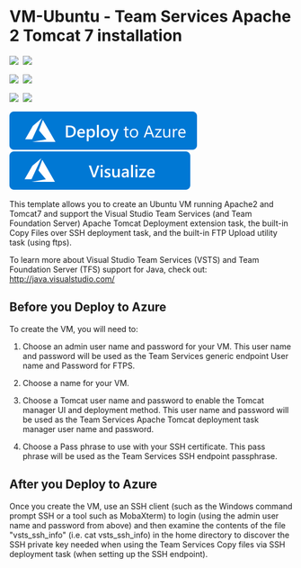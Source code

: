 # VM-Ubuntu - Team Services Apache 2 Tomcat 7 installation

<IMG SRC="https://azurequickstartsservice.blob.core.windows.net/badges/vsts-tomcat-ubuntu-vm/PublicLastTestDate.svg" />&nbsp;
<IMG SRC="https://azurequickstartsservice.blob.core.windows.net/badges/vsts-tomcat-ubuntu-vm/PublicDeployment.svg" />&nbsp;

<IMG SRC="https://azurequickstartsservice.blob.core.windows.net/badges/vsts-tomcat-ubuntu-vm/FairfaxLastTestDate.svg" />&nbsp;
<IMG SRC="https://azurequickstartsservice.blob.core.windows.net/badges/vsts-tomcat-ubuntu-vm/FairfaxDeployment.svg" />&nbsp;

<IMG SRC="https://azurequickstartsservice.blob.core.windows.net/badges/vsts-tomcat-ubuntu-vm/BestPracticeResult.svg" />&nbsp;
<IMG SRC="https://azurequickstartsservice.blob.core.windows.net/badges/vsts-tomcat-ubuntu-vm/CredScanResult.svg" />&nbsp;

<a href="https://portal.azure.com/#create/Microsoft.Template/uri/https%3A%2F%2Fraw.githubusercontent.com%2Fazure%2Fazure-quickstart-templates%2Fmaster%2Fvsts-tomcat-ubuntu-vm%2Fazuredeploy.json" target="_blank">
    <img src="https://raw.githubusercontent.com/Azure/azure-quickstart-templates/master/1-CONTRIBUTION-GUIDE/images/deploytoazure.svg?sanitize=true"/>
</a>
<a href="http://armviz.io/#/?load=https%3A%2F%2Fraw.githubusercontent.com%2Fazure%2Fazure-quickstart-templates%2Fmaster%2Fvsts-tomcat-ubuntu-vm%2Fazuredeploy.json" target="_blank">
    <img src="https://raw.githubusercontent.com/Azure/azure-quickstart-templates/master/1-CONTRIBUTION-GUIDE/images/visualizebutton.svg?sanitize=true"/>
</a>

This template allows you to create an Ubuntu VM running Apache2 and Tomcat7 and support the Visual Studio Team Services (and Team Foundation Server)
Apache Tomcat Deployment extension task, the built-in Copy Files over SSH deployment task, and the built-in FTP Upload utility task (using ftps).

To learn more about Visual Studio Team Services (VSTS) and Team Foundation Server (TFS) support for Java, check out:
http://java.visualstudio.com/


## Before you Deploy to Azure

To create the VM, you will need to:

1. Choose an admin user name and password for your VM.  This user name and password will be used as the Team Services generic endpoint User name and Password for FTPS.

2. Choose a name for your VM. 

3. Choose a Tomcat user name and password to enable the Tomcat manager UI and deployment method.  This user name and password will be used as the Team Services Apache Tomcat deployment task manager user name and password.

4. Choose a Pass phrase to use with your SSH certificate.  This pass phrase will be used as the Team Services SSH endpoint passphrase.

## After you Deploy to Azure

Once you create the VM, use an SSH client (such as the Windows command prompt SSH or a tool such as MobaXterm) to login (using the admin user name and password from above) and then examine the contents of the file 
"vsts_ssh_info" (i.e. cat vsts_ssh_info)  in the home directory to discover the SSH private key needed when using the Team Services Copy files via SSH deployment task (when setting up the SSH endpoint).



